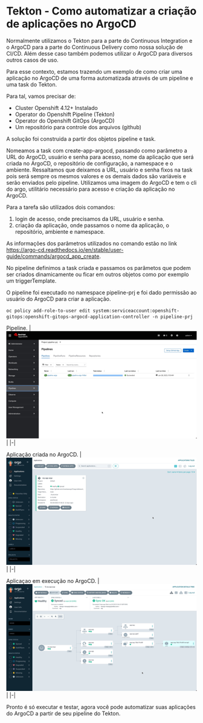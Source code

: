 # Tekton - Como automatizar a criação de aplicações no ArgoCD

Normalmente utilizamos o Tekton para a parte do Continuous Integration e o ArgoCD para a parte do Continuous Delivery como nossa solução de CI/CD. Além desse caso também podemos utilizar o ArgoCD para diversos outros casos de uso.

Para esse contexto, estamos trazendo um exemplo de como criar uma aplicação no ArgoCD de uma forma automatizada através de um pipeline e uma task do Tekton.

Para tal, vamos precisar de:
- Cluster Openshift 4.12+ Instalado
- Operator do Openshift Pipeline (Tekton)
- Operator do Openshift GitOps (ArgoCD)
- Um repositório para controle dos arquivos (github)


A solução foi construida a partir dos objetos pipeline e task.

Nomeamos a task com create-app-argocd, passando como parâmetro a URL do ArgoCD, usuário e senha para acesso, nome da aplicação que será criada no ArgoCD, o repositório de configuração, a namespace e o ambiente. Ressaltamos que deixamos a URL, usuário e senha fixos na task pois será sempre os mesmos valores e os demais dados são variáveis e serão enviados pelo pipeline.
Utilizamos uma imagem do ArgoCD e tem o cli do argo, utilitário necessário para acesso e criação da aplicação no ArgoCD.

Para a tarefa são utilizados dois comandos:
1. login de acesso, onde precisamos da URL, usuário e senha.
2. criação da aplicação, onde passamos o nome da aplicação, o repositório, ambiente e namespace.

As informações dos parâmetros utilizados no comando estão no link https://argo-cd.readthedocs.io/en/stable/user-guide/commands/argocd_app_create.

No pipeline definimos a task criada e passamos os parâmetos que podem ser criados dinamicamente ou ficar em outros objetos como por exemplo um triggerTemplate.

O pipeline foi executado no namespace pipeline-prj e foi dado permissão ao usuário do ArgoCD para criar a aplicação.

```
oc policy add-role-to-user edit system:serviceaccount:openshift-gitops:openshift-gitops-argocd-application-controller -n pipeline-prj
```

Pipeline.
|![Pipeline](img/pipeline.jpg)|
|-|


Aplicação criada no ArgoCD.
|![App Created in ArgoCD](img/app-argo.jpg)|
|-|

Aplicaçao em execução no ArgoCD.
|![App Running in ArgoCD](img/app-argo-running.jpg)|
|-|

Pronto é só executar e testar, agora você pode automatizar suas aplicações do ArgoCD a partir de seu pipeline do Tekton.
